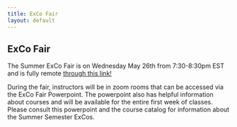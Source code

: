```yaml
---
title: ExCo Fair
layout: default
---
```

## ExCo Fair

<p>The Summer ExCo Fair is on Wednesday May 26th from 7:30-8:30pm EST and is fully remote <a href="https://docs.google.com/document/d/1roz-WXN5uDMWb_FwcFlOgjyRKUdGPVnbs-zR6XKTohw/edit?usp=sharing">through this link!</a></p> During the fair, instructors will be in zoom rooms that can be accessed via the ExCo Fair Powerpoint. The powerpoint also has helpful information about courses and will be available for the entire first week of classes. Please consult this powerpoint and the course catalog for information about the Summer Semester ExCos. </p>  
